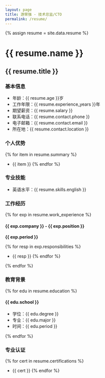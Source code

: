 ```yaml
---
layout: page
title: 游荣强 - 技术总监/CTO
permalink: /resume/
---
```


{% assign resume = site.data.resume %}

# {{ resume.name }}
## {{ resume.title }}

### 基本信息
- 年龄：{{ resume.age }}岁
- 工作年限：{{ resume.experience_years }}年
- 期望薪资：{{ resume.salary }}
- 联系电话：{{ resume.contact.phone }}
- 电子邮箱：{{ resume.contact.email }}
- 所在地：{{ resume.contact.location }}

### 个人优势
{% for item in resume.summary %}
- {{ item }}
{% endfor %}

### 专业技能
- 英语水平：{{ resume.skills.english }}

### 工作经历
{% for exp in resume.work_experience %}
#### {{ exp.company }} - {{ exp.position }}
**{{ exp.period }}**

{% for resp in exp.responsibilities %}
- {{ resp }}
{% endfor %}

{% endfor %}

### 教育背景
{% for edu in resume.education %}
#### {{ edu.school }}
- 学位：{{ edu.degree }}
- 专业：{{ edu.major }}
- 时间：{{ edu.period }}

{% endfor %}

### 专业认证
{% for cert in resume.certifications %}
- {{ cert }}
{% endfor %} 